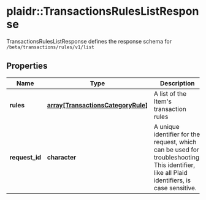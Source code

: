 # plaidr::TransactionsRulesListResponse

TransactionsRulesListResponse defines the response schema for `/beta/transactions/rules/v1/list`

## Properties
Name | Type | Description | Notes
------------ | ------------- | ------------- | -------------
**rules** | [**array[TransactionsCategoryRule]**](TransactionsCategoryRule.md) | A list of the Item&#39;s transaction rules | 
**request_id** | **character** | A unique identifier for the request, which can be used for troubleshooting. This identifier, like all Plaid identifiers, is case sensitive. | 



